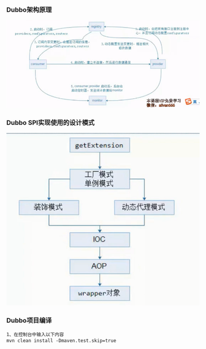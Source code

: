 ### Dubbo架构原理
![avatar](./pic/001_dubbo.png)
### Dubbo SPI实现使用的设计模式
![avatar](./pic/014_dubbo.png)

### Dubbo项目编译
```text
1、在控制台中输入以下内容
mvn clean install -Dmaven.test.skip=true
```
